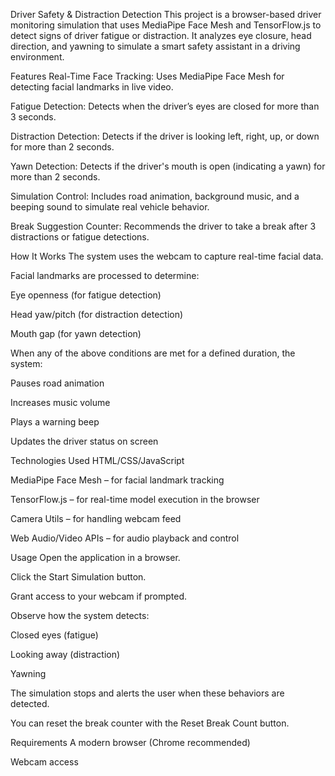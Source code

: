 Driver Safety & Distraction Detection
This project is a browser-based driver monitoring simulation that uses MediaPipe Face Mesh and TensorFlow.js to detect signs of driver fatigue or distraction. It analyzes eye closure, head direction, and yawning to simulate a smart safety assistant in a driving environment.

Features
Real-Time Face Tracking: Uses MediaPipe Face Mesh for detecting facial landmarks in live video.

Fatigue Detection: Detects when the driver’s eyes are closed for more than 3 seconds.

Distraction Detection: Detects if the driver is looking left, right, up, or down for more than 2 seconds.

Yawn Detection: Detects if the driver's mouth is open (indicating a yawn) for more than 2 seconds.

Simulation Control: Includes road animation, background music, and a beeping sound to simulate real vehicle behavior.

Break Suggestion Counter: Recommends the driver to take a break after 3 distractions or fatigue detections.

How It Works
The system uses the webcam to capture real-time facial data.

Facial landmarks are processed to determine:

Eye openness (for fatigue detection)

Head yaw/pitch (for distraction detection)

Mouth gap (for yawn detection)

When any of the above conditions are met for a defined duration, the system:

Pauses road animation

Increases music volume

Plays a warning beep

Updates the driver status on screen

Technologies Used
HTML/CSS/JavaScript

MediaPipe Face Mesh – for facial landmark tracking

TensorFlow.js – for real-time model execution in the browser

Camera Utils – for handling webcam feed

Web Audio/Video APIs – for audio playback and control

Usage
Open the application in a browser.

Click the Start Simulation button.

Grant access to your webcam if prompted.

Observe how the system detects:

Closed eyes (fatigue)

Looking away (distraction)

Yawning

The simulation stops and alerts the user when these behaviors are detected.

You can reset the break counter with the Reset Break Count button.

Requirements
A modern browser (Chrome recommended)

Webcam access
